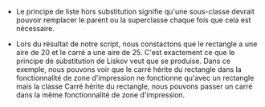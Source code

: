 - Le principe de liste hors substitution signifie qu'une sous-classe devrait pouvoir remplacer le parent ou la superclasse chaque fois que cela est nécessaire.

- Lors du résultat de notre script, nous constactons que le rectangle a une aire de 20 et le carré a une aire de 25. C'est exactement ce que le principe de substitution de Liskov veut que se produise. Dans ce exemple, nous pouvons voir que le carré hérite du rectangle dans la fonctionnalité de zone d'impression ne fonctionne qu'avec un rectangle mais la classe Carré hérite du rectangle, nous pouvons passer un carré dans la même fonctionnalité de zone d'impression.